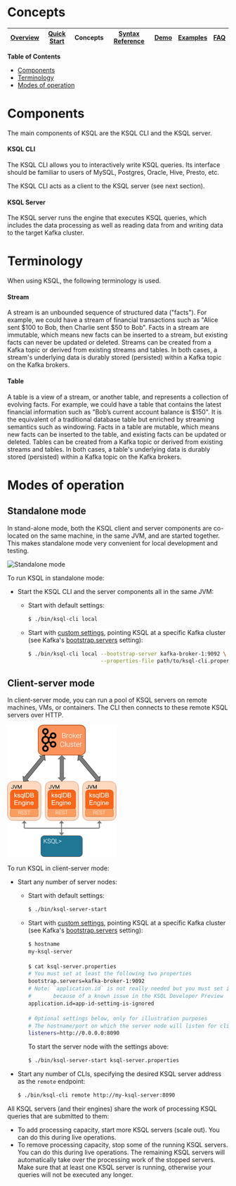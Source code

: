 # Concepts

| [Overview](/docs#ksql-documentation) |[Quick Start](/docs/quickstart#quick-start) | Concepts | [Syntax Reference](/docs/syntax-reference.md#syntax-reference) |[Demo](/ksql-clickstream-demo#clickstream-analysis) | [Examples](/docs/examples.md#examples) | [FAQ](/docs/faq.md#frequently-asked-questions)  |
|---|----|-----|----|----|----|----|


**Table of Contents**
- [Components](#components)
- [Terminology](#terminology)
- [Modes of operation](#modes-of-operation)

# Components
The main components of KSQL are the KSQL CLI and the KSQL server.

#### KSQL CLI
The KSQL CLI allows you to interactively write KSQL queries.
Its interface should be familiar to users of MySQL, Postgres, Oracle, Hive, Presto, etc.

The KSQL CLI acts as a client to the KSQL server (see next section).

#### KSQL Server
The KSQL server runs the engine that executes KSQL queries, which includes the data processing as well as reading
data from and writing data to the target Kafka cluster.

# Terminology
When using KSQL, the following terminology is used.

#### Stream

A stream is an unbounded sequence of structured data ("facts").  For example, we could have a stream of financial transactions such as "Alice sent $100 to Bob, then Charlie sent $50 to Bob".  Facts in a stream are immutable, which means new facts can be inserted to a stream, but existing facts can never be updated or deleted.  Streams can be created from a Kafka topic or derived from existing streams and tables.  In both cases, a stream's underlying data is durably stored (persisted) within a Kafka topic on the Kafka brokers.

#### Table

A table is a view of a stream, or another table, and represents a collection of evolving facts.  For example, we could have a table that contains the latest financial information such as "Bob’s current account balance is $150".  It is the equivalent of a traditional database table but enriched by streaming semantics such as windowing.  Facts in a table are mutable, which means new facts can be inserted to the table, and existing facts can be updated or deleted.  Tables can be created from a Kafka topic or derived from existing streams and tables.  In both cases, a table's underlying data is
durably stored (persisted) within a Kafka topic on the Kafka brokers.

# Modes of operation

## Standalone mode

In stand-alone mode, both the KSQL client and server components are co-located on the same machine, in the same JVM,
and are started together.  This makes standalone mode very convenient for local development and testing.

![Standalone mode](/docs/img/standalone-mode.png)

To run KSQL in standalone mode:

- Start the KSQL CLI and the server components all in the same JVM:
    -  Start with default settings:

        ```bash
        $ ./bin/ksql-cli local
        ```

    -  Start with [custom settings](/docs/syntax-reference.md#configuring-ksql), pointing KSQL at a specific
       Kafka cluster (see Kafka's [bootstrap.servers](https://kafka.apache.org/documentation/#newconsumerconfigs)
       setting):

        ```bash
        $ ./bin/ksql-cli local --bootstrap-server kafka-broker-1:9092 \
                               --properties-file path/to/ksql-cli.properties
        ```


## Client-server mode

In client-server mode, you can run a pool of KSQL servers on remote machines, VMs, or containers.
The CLI then connects to these remote KSQL servers over HTTP.

![Client-server mode](/docs/img/client-server.png)

To run KSQL in client-server mode:

- Start any number of server nodes:
    -  Start with default settings:

        ```bash
        $ ./bin/ksql-server-start
        ```

    -  Start with [custom settings](/docs/syntax-reference.md#configuring-ksql), pointing KSQL at a specific
       Kafka cluster (see Kafka's [bootstrap.servers](https://kafka.apache.org/documentation/#newconsumerconfigs)
       setting):

        ```bash
        $ hostname
        my-ksql-server

        $ cat ksql-server.properties
        # You must set at least the following two properties
        bootstrap.servers=kafka-broker-1:9092
        # Note: `application.id` is not really needed but you must set it
        #       because of a known issue in the KSQL Developer Preview
        application.id=app-id-setting-is-ignored

        # Optional settings below, only for illustration purposes
        # The hostname/port on which the server node will listen for client connections
        listeners=http://0.0.0.0:8090
        ```

        To start the server node with the settings above:

        ```bash
        $ ./bin/ksql-server-start ksql-server.properties
        ```
- Start any number of CLIs, specifying the desired KSQL server address as the `remote` endpoint:

  ```bash
  $ ./bin/ksql-cli remote http://my-ksql-server:8090
  ```

All KSQL servers (and their engines) share the work of processing KSQL queries that are submitted to them:
- To add processing capacity, start more KSQL servers (scale out).  You can do this during live operations.
- To remove processing capacity, stop some of the running KSQL servers.  You can do this during live operations.
  The remaining KSQL servers will automatically take over the processing work of the stopped servers.  Make sure
  that at least one KSQL server is running, otherwise your queries will not be executed any longer.

<!--
## Application mode
In application mode, you can put your KSQL queries in a file and share across your Kafka Streams instances.

![Application mode](/docs/img/application-mode.png)

Here's an overview of running KSQL in application mode:

- Start an engine instance and pass a file of KSQL statements to run, for example:

  ```bash
  $ ./bin/ksql-node --query-file=path/to/queries.sql
  ```
  or

  ```bash
  $ ./bin/ksql-node --properties-file ksql.properties --query-file=path/to/queries.sql
  ```
- This mode is ideal for streaming-ETL application deployment, for example, you can version-control your queries as code.
- All engines share the work, for example, instances of the same KSQL app. You can scale up or down without restarting.
 
## Embedded mode
In embedded mode, you can write KSQL code inside of your streams Java app, using the KSQL context object inside of your application. The KSQL code will run inside the individual application instances. For more information, see [this example](/ksql-examples/src/main/java/io/confluent/ksql/embedded/EmbeddedKsql.java).

-->

